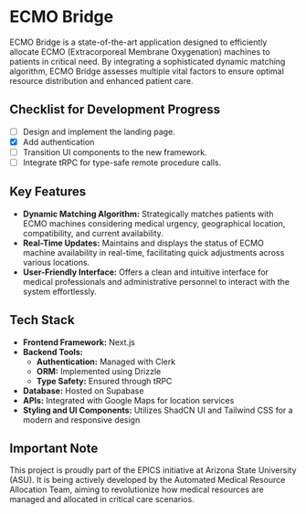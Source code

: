 # ECMO Bridge

ECMO Bridge is a state-of-the-art application designed to efficiently allocate ECMO (Extracorporeal Membrane Oxygenation) machines to patients in critical need. By integrating a sophisticated dynamic matching algorithm, ECMO Bridge assesses multiple vital factors to ensure optimal resource distribution and enhanced patient care.

## Checklist for Development Progress

- [ ] Design and implement the landing page.
- [x] Add authentication
- [ ] Transition UI components to the new framework.
- [ ] Integrate tRPC for type-safe remote procedure calls.

## Key Features

- **Dynamic Matching Algorithm:** Strategically matches patients with ECMO machines considering medical urgency, geographical location, compatibility, and current availability.
- **Real-Time Updates:** Maintains and displays the status of ECMO machine availability in real-time, facilitating quick adjustments across various locations.
- **User-Friendly Interface:** Offers a clean and intuitive interface for medical professionals and administrative personnel to interact with the system effortlessly.

## Tech Stack

- **Frontend Framework:** Next.js
- **Backend Tools:**
  - **Authentication:** Managed with Clerk
  - **ORM:** Implemented using Drizzle
  - **Type Safety:** Ensured through tRPC
- **Database:** Hosted on Supabase
- **APIs:** Integrated with Google Maps for location services
- **Styling and UI Components:** Utilizes ShadCN UI and Tailwind CSS for a modern and responsive design

## Important Note

This project is proudly part of the EPICS initiative at Arizona State University (ASU). It is being actively developed by the Automated Medical Resource Allocation Team, aiming to revolutionize how medical resources are managed and allocated in critical care scenarios.
